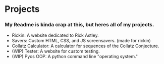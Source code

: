 <h1>Projects</h1>
<h3>My Readme is kinda crap at this, but heres all of my projects.</h3>

<ul>
  <li>Rickin: A website dedicated to Rick Astley.</li>
  <li>Savers: Custom HTML, CSS, and JS screensavers. (made for rickin)</li>
  <li>Collatz Calculator: A calculator for sequences of the Collatz Conjecture.</li>
  <li>(WIP) Tester: A website for custom testing.</li>
  <li>(WIP) Pyos OOP: A python command line "operating system."</li>
</ul>
